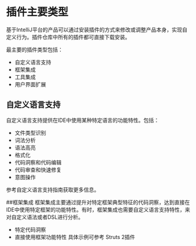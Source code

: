 # 插件主要类型
基于IntelliJ平台的产品可以通过安装插件的方式来修改或调整产品本身，实现自定义行为。插件仓库中所有的插件都可直接下载安装。

最主要的插件类型包括：

* 自定义语言支持
* 框架集成
* 工具集成
* 用户界面扩展
 
## 自定义语言支持
自定义语言支持提供在IDE中使用某种特定语言的功能特性。包括：
* 文件类型识别
* 词法分析
* 语法高亮
* 格式化
* 代码洞察和代码编辑
* 代码审查和快速修复
* 意图操作

参考自定义语言支持指南获取更多信息。

##框架集成
框架集成主要通过提升对特定框架典型特征的代码洞察，达到直接在IDE中使用特定框架的功能特性。有时，框架集成也需要自定义语言支持特性，来对自定义语法或者DSL进行分析。
* 特定代码洞察
* 直接使用框架功能特性
具体示例可参考 Struts 2插件


